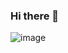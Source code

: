 ### Hi there 👋

![image](https://user-images.githubusercontent.com/107097611/197139867-f201dd10-d093-4cbd-94e5-7f3c40ebce92.png)



<!--
**flandresa/flandresa** is a ✨ _special_ ✨ repository because its `README.md` (this file) appears on your GitHub profile.

Here are some ideas to get you started:

- 🔭 I’m currently working on ...
- 🌱 I’m currently learning ...
- 👯 I’m looking to collaborate on ...
- 🤔 I’m looking for help with ...
- 💬 Ask me about ...
- 📫 How to reach me: ...
- 😄 Pronouns: ...
- ⚡ Fun fact: ...
-->
